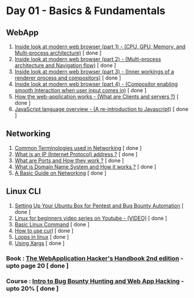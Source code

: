 # Day 01 - Basics & Fundamentals

## WebApp
  1. [Inside look at modern web browser (part 1) - (CPU, GPU, Memory, and Multi-process architecture)](https://developers.google.com/web/updates/2018/09/inside-browser-part1) [ done ]
  2. [Inside look at modern web browser (part 2) - (Multi-process architecture and Navigation flow)](https://developers.google.com/web/updates/2018/09/inside-browser-part2) [ done ]
  3. [Inside look at modern web browser (part 3) - (Inner workings of a renderer process and compositors)](https://developers.google.com/web/updates/2018/09/inside-browser-part3) [ done ]
  4. [Inside look at modern web browser (part 4) - (Compositor enabling smooth interaction when user input comes in)](https://developer.chrome.com/blog/inside-browser-part4/) [ done ]
  5. [How the web-application works - (What are Clients and servers ?)](https://developer.mozilla.org/en-US/docs/Learn/Getting_started_with_the_web/How_the_Web_works#:~:text=The%20browser%20sends%20an%20HTTP,internet%20connection%20using%20TCP%2FIP.) [ done ]
  6. [JavaScript language overview - (A re-introduction to Javascript)](https://developer.mozilla.org/en-US/docs/Web/JavaScript/A_re-introduction_to_JavaScript) [ done ]

## Networking
  1. [Common Terminologies used in Networking](https://www.digitalocean.com/community/tutorials/an-introduction-to-networking-terminology-interfaces-and-protocols) [ done ]
  2. [What is an IP (Internet Protocol) address ?](https://commotionwireless.net/docs/cck/networking/learn-networking-basics/) [ done ]
  3. [What are Ports and How they work ?](https://www.utilizewindows.com/list-of-common-network-port-numbers/) [ done ]
  4. [What is Domain Name System and How it works ?](https://code.tutsplus.com/tutorials/an-introduction-to-learning-and-using-dns-records--cms-24704) [ done ]
  5. [A Basic Guide on Networking](http://www.penguintutor.com/linux/basic-network-reference) [ done ]

## Linux CLI
  1. [Setting Up Your Ubuntu Box for Pentest and Bug Bounty Automation](https://www.youtube.com/watch?v=YhUiAH5SIqk&t=1s) [ done ]
  2. [Linux for beginners video series on Youtube - (VIDEO)](https://youtube.com/playlist?list=PLIhvC56v63IJIujb5cyE13oLuyORZpdkL) [ done ]
  3. [Basic Linux Command](https://www.hostinger.com/tutorials/linux-commands) [ done ]
  4. [How to use curl](https://flaviocopes.com/http-curl/) [ done ]
  5. [Loops in linux](https://tldp.org/HOWTO/Bash-Prog-Intro-HOWTO-7.html) [ done ]
  6. [Using Xargs](https://www.cyberciti.biz/faq/linux-unix-bsd-xargs-construct-argument-lists-utility/) [ done ]

### Book : [The WebApplication Hacker's Handbook 2nd edition](https://edu.anarcho-copy.org/Against%20Security%20-%20Self%20Security/Dafydd%20Stuttard,%20Marcus%20Pinto%20-%20The%20web%20application%20hacker's%20handbook_%20finding%20and%20exploiting%20security%20flaws-Wiley%20(2011).pdf) - upto page 20 [ done ]
### Course : [Intro to Bug Bounty Hunting and Web App Hacking](https://www.udemy.com/course/intro-to-bug-bounty-by-nahamsec/) - upto 20% [ done ]
